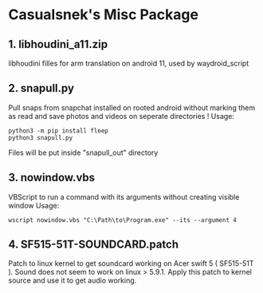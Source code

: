 # Casualsnek's Misc Package
## 1. libhoudini_a11.zip
libhoudini filles for arm translation on android 11, used by waydroid_script


## 2. snapull.py
Pull snaps from snapchat installed on rooted android without marking them as read and save photos and videos on seperate directories !
Usage:

```
python3 -m pip install fleep
python3 snapull.py
```
Files will be put inside "snapull_out" directory


## 3. nowindow.vbs
VBScript to run a command with its arguments without creating visible window 
Usage:
```
wscript nowindow.vbs "C:\Path\to\Program.exe" --its --argument 4
```

## 4. SF515-51T-SOUNDCARD.patch 
Patch to linux kernel to get soundcard working on Acer swift 5 ( SF515-51T ). Sound does not seem to work on linux > 5.9.1. Apply this patch to kernel source and use it to get audio working. 
